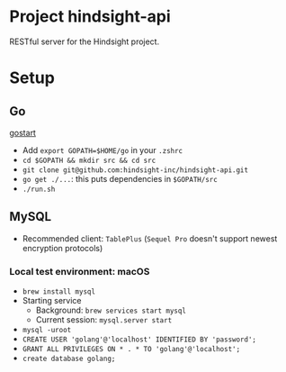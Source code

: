 # Project hindsight-api

RESTful server for the Hindsight project.

# Setup

## Go

[gostart](https://github.com/alco/gostart#faq0)

- Add `export GOPATH=$HOME/go` in your `.zshrc`
- `cd $GOPATH && mkdir src && cd src`
- `git clone git@github.com:hindsight-inc/hindsight-api.git`
- `go get ./...`: this puts dependencies in `$GOPATH/src`
- `./run.sh`

## MySQL

- Recommended client: `TablePlus` (`Sequel Pro` doesn't support newest encryption protocols)

### Local test environment: macOS

- `brew install mysql`
- Starting service
  - Background: `brew services start mysql`
  - Current session: `mysql.server start`
- `mysql -uroot`
- `CREATE USER 'golang'@'localhost' IDENTIFIED BY 'password';`
- `GRANT ALL PRIVILEGES ON * . * TO 'golang'@'localhost';`
- `create database golang;`
